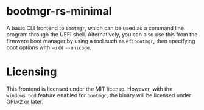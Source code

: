# bootmgr-rs-minimal

A basic CLI frontend to `bootmgr`, which can be used as a command line program through the UEFI shell. Alternatively, you can also use this from the firmware boot manager by using a tool such as `efibootmgr`, then specifying boot options with `-u` or `--unicode`.

# Licensing

This frontend is licensed under the MIT license. However, with the `windows_bcd` feature enabled for `bootmgr`, the binary will be licensed under GPLv2 or later.